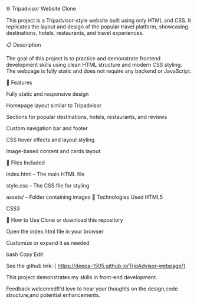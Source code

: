 🌐 Tripadvisor Website Clone

This project is a Tripadvisor-style website built using only HTML and CSS. It replicates the layout and design of the popular travel platform, showcasing destinations, hotels, restaurants, and travel experiences.

📋 Description

The goal of this project is to practice and demonstrate frontend development skills using clean HTML structure and modern CSS styling. The webpage is fully static and does not require any backend or JavaScript.

🚀 Features

Fully static and responsive design

Homepage layout similar to Tripadvisor

Sections for popular destinations, hotels, restaurants, and reviews

Custom navigation bar and footer

CSS hover effects and layout styling

Image-based content and cards layout

📁 Files Included

index.html – The main HTML file


style.css – The CSS file for styling


assets/ – Folder containing images 
🔧 Technologies Used
HTML5

CSS3

🧩 How to Use
Clone or download this repository

Open the index.html file in your browser

Customize or expand it as needed

bash
Copy
Edit

See the github link: [ https://deepa-1505.github.io/TripAdvisor-webpage/]
    

This project demonstrates my skills in front-end development.

Feedback welcomed!I'd love to hear your thoughts on the design,code structure,and potential enhancements.













